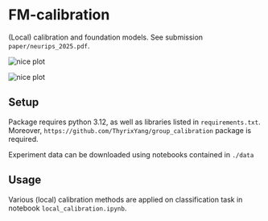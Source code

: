 # FM-calibration

(Local) calibration and foundation models. See submission `paper/neurips_2025.pdf`.

![nice plot](`paper/group-calibration-motivation-plot.pdf`)

![nice plot](`paper/othertemps.pdf`)

## Setup

Package requires python 3.12, as well as libraries listed in `requirements.txt`. Moreover, `https://github.com/ThyrixYang/group_calibration` package is required.

Experiment data can be downloaded using notebooks contained in `./data`

## Usage

Various (local) calibration methods are applied on classification task in notebook `local_calibration.ipynb`.